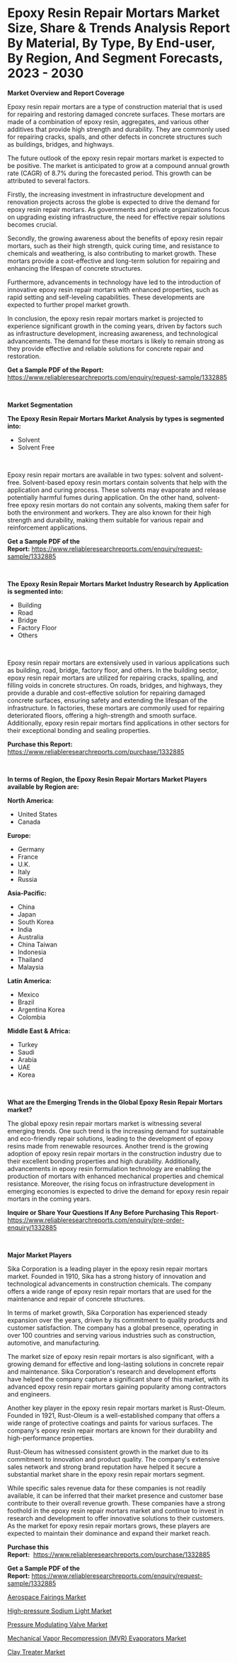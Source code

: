 <p><h1>Epoxy Resin Repair Mortars Market Size, Share & Trends Analysis Report By Material, By Type, By End-user, By Region, And Segment Forecasts, 2023 - 2030</h1></p><p><strong>Market Overview and Report Coverage</strong></p>
<p><p>Epoxy resin repair mortars are a type of construction material that is used for repairing and restoring damaged concrete surfaces. These mortars are made of a combination of epoxy resin, aggregates, and various other additives that provide high strength and durability. They are commonly used for repairing cracks, spalls, and other defects in concrete structures such as buildings, bridges, and highways.</p><p>The future outlook of the epoxy resin repair mortars market is expected to be positive. The market is anticipated to grow at a compound annual growth rate (CAGR) of 8.7% during the forecasted period. This growth can be attributed to several factors.</p><p>Firstly, the increasing investment in infrastructure development and renovation projects across the globe is expected to drive the demand for epoxy resin repair mortars. As governments and private organizations focus on upgrading existing infrastructure, the need for effective repair solutions becomes crucial.</p><p>Secondly, the growing awareness about the benefits of epoxy resin repair mortars, such as their high strength, quick curing time, and resistance to chemicals and weathering, is also contributing to market growth. These mortars provide a cost-effective and long-term solution for repairing and enhancing the lifespan of concrete structures.</p><p>Furthermore, advancements in technology have led to the introduction of innovative epoxy resin repair mortars with enhanced properties, such as rapid setting and self-leveling capabilities. These developments are expected to further propel market growth.</p><p>In conclusion, the epoxy resin repair mortars market is projected to experience significant growth in the coming years, driven by factors such as infrastructure development, increasing awareness, and technological advancements. The demand for these mortars is likely to remain strong as they provide effective and reliable solutions for concrete repair and restoration.</p></p>
<p><strong>Get a Sample PDF of the Report:</strong> <a href="https://www.reliableresearchreports.com/enquiry/request-sample/1332885">https://www.reliableresearchreports.com/enquiry/request-sample/1332885</a></p>
<p>&nbsp;</p>
<p><strong>Market Segmentation</strong></p>
<p><strong>The Epoxy Resin Repair Mortars Market Analysis by types is segmented into:</strong></p>
<p><ul><li>Solvent</li><li>Solvent Free</li></ul></p>
<p>&nbsp;</p>
<p><p>Epoxy resin repair mortars are available in two types: solvent and solvent-free. Solvent-based epoxy resin mortars contain solvents that help with the application and curing process. These solvents may evaporate and release potentially harmful fumes during application. On the other hand, solvent-free epoxy resin mortars do not contain any solvents, making them safer for both the environment and workers. They are also known for their high strength and durability, making them suitable for various repair and reinforcement applications.</p></p>
<p><strong>Get a Sample PDF of the Report:</strong>&nbsp;<a href="https://www.reliableresearchreports.com/enquiry/request-sample/1332885">https://www.reliableresearchreports.com/enquiry/request-sample/1332885</a></p>
<p>&nbsp;</p>
<p><strong>The Epoxy Resin Repair Mortars Market Industry Research by Application is segmented into:</strong></p>
<p><ul><li>Building</li><li>Road</li><li>Bridge</li><li>Factory Floor</li><li>Others</li></ul></p>
<p>&nbsp;</p>
<p><p>Epoxy resin repair mortars are extensively used in various applications such as building, road, bridge, factory floor, and others. In the building sector, epoxy resin repair mortars are utilized for repairing cracks, spalling, and filling voids in concrete structures. On roads, bridges, and highways, they provide a durable and cost-effective solution for repairing damaged concrete surfaces, ensuring safety and extending the lifespan of the infrastructure. In factories, these mortars are commonly used for repairing deteriorated floors, offering a high-strength and smooth surface. Additionally, epoxy resin repair mortars find applications in other sectors for their exceptional bonding and sealing properties.</p></p>
<p><strong>Purchase this Report:</strong>&nbsp; <a href="https://www.reliableresearchreports.com/purchase/1332885">https://www.reliableresearchreports.com/purchase/1332885</a></p>
<p>&nbsp;</p>
<p><strong>In terms of Region, the Epoxy Resin Repair Mortars Market Players available by Region are:</strong></p>
<p>
    <p> <strong> North America: </strong>
        <ul>
            <li>United States</li>
            <li>Canada</li>
        </ul>
        </p> 
    <p> <strong> Europe: </strong>
        <ul>
            <li>Germany</li>
            <li>France</li>
            <li>U.K.</li>
            <li>Italy</li>
            <li>Russia</li>
        </ul>
        </p> 
    <p> <strong> Asia-Pacific: </strong>
        <ul>
            <li>China</li>
            <li>Japan</li>
            <li>South Korea</li>
            <li>India</li>
            <li>Australia</li>
            <li>China Taiwan</li>
            <li>Indonesia</li>
            <li>Thailand</li>
            <li>Malaysia</li>
        </ul>
        </p> 
    <p> <strong> Latin America: </strong>
        <ul>
            <li>Mexico</li>
            <li>Brazil</li>
            <li>Argentina Korea</li>
            <li>Colombia</li>
        </ul>
        </p> 
    <p> <strong> Middle East & Africa: </strong>
        <ul>
            <li>Turkey</li>
            <li>Saudi</li>
            <li>Arabia</li>
            <li>UAE</li>
            <li>Korea</li>
        </ul>
    </p>
    </p>
<p>&nbsp;</p>
<p><strong>What are the Emerging Trends in the Global Epoxy Resin Repair Mortars market?</strong></p>
<p><p>The global epoxy resin repair mortars market is witnessing several emerging trends. One such trend is the increasing demand for sustainable and eco-friendly repair solutions, leading to the development of epoxy resins made from renewable resources. Another trend is the growing adoption of epoxy resin repair mortars in the construction industry due to their excellent bonding properties and high durability. Additionally, advancements in epoxy resin formulation technology are enabling the production of mortars with enhanced mechanical properties and chemical resistance. Moreover, the rising focus on infrastructure development in emerging economies is expected to drive the demand for epoxy resin repair mortars in the coming years.</p></p>
<p><strong>Inquire or Share Your Questions If Any Before Purchasing This Report</strong>- <a href="https://www.reliableresearchreports.com/enquiry/pre-order-enquiry/1332885">https://www.reliableresearchreports.com/enquiry/pre-order-enquiry/1332885</a></p>
<p>&nbsp;</p>
<p><strong>Major Market Players</strong></p>
<p><p>Sika Corporation is a leading player in the epoxy resin repair mortars market. Founded in 1910, Sika has a strong history of innovation and technological advancements in construction chemicals. The company offers a wide range of epoxy resin repair mortars that are used for the maintenance and repair of concrete structures.</p><p>In terms of market growth, Sika Corporation has experienced steady expansion over the years, driven by its commitment to quality products and customer satisfaction. The company has a global presence, operating in over 100 countries and serving various industries such as construction, automotive, and manufacturing.</p><p>The market size of epoxy resin repair mortars is also significant, with a growing demand for effective and long-lasting solutions in concrete repair and maintenance. Sika Corporation's research and development efforts have helped the company capture a significant share of this market, with its advanced epoxy resin repair mortars gaining popularity among contractors and engineers.</p><p>Another key player in the epoxy resin repair mortars market is Rust-Oleum. Founded in 1921, Rust-Oleum is a well-established company that offers a wide range of protective coatings and paints for various surfaces. The company's epoxy resin repair mortars are known for their durability and high-performance properties.</p><p>Rust-Oleum has witnessed consistent growth in the market due to its commitment to innovation and product quality. The company's extensive sales network and strong brand reputation have helped it secure a substantial market share in the epoxy resin repair mortars segment.</p><p>While specific sales revenue data for these companies is not readily available, it can be inferred that their market presence and customer base contribute to their overall revenue growth. These companies have a strong foothold in the epoxy resin repair mortars market and continue to invest in research and development to offer innovative solutions to their customers. As the market for epoxy resin repair mortars grows, these players are expected to maintain their dominance and expand their market reach.</p></p>
<p><strong>Purchase this Report:</strong>&nbsp;&nbsp;<a href="https://www.reliableresearchreports.com/purchase/1332885">https://www.reliableresearchreports.com/purchase/1332885</a></p>
<p></p>
<p><strong>Get a Sample PDF of the Report:</strong>&nbsp;<a href="https://www.reliableresearchreports.com/enquiry/request-sample/1332885">https://www.reliableresearchreports.com/enquiry/request-sample/1332885</a></p>
<p><p><a href="https://www.linkedin.com/pulse/aerospace-fairings-market-size-share-amp-trends-analysis-report/">Aerospace Fairings Market</a></p><p><a href="https://www.linkedin.com/pulse/high-pressure-sodium-light-market-size-share-global-analysis/">High-pressure Sodium Light Market</a></p><p><a href="https://medium.com/@jessicaelliott65/pressure-modulating-valve-market-size-growth-forecast-2023-2030-7aa85d7fcde9">Pressure Modulating Valve Market</a></p><p><a href="https://www.linkedin.com/pulse/mechanical-vapor-recompression-mvr-evaporators-market-share/">Mechanical Vapor Recompression (MVR) Evaporators Market</a></p><p><a href="https://medium.com/@melissaarnold2022/clay-treater-market-size-growth-forecast-2023-2030-396aa9baf0bf">Clay Treater Market</a></p></p>